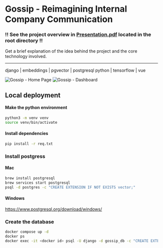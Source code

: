 # Gossip - Reimagining Internal Company Communication

### !! See the project overview in [Presentation.pdf](./Presentation.pdf) located in the root directory !!
Get a brief explanation of the idea behind the project and the core technology involved.

-----

django | embeddings | pgvector | postgresql python | tensorflow | vue

![Gossip - Home Page](https://github.com/user-attachments/assets/6ee99baa-59ea-4db7-892f-bbfa73e4bf29)
![Gossip - Dashboard](https://github.com/user-attachments/assets/0c0eacdb-6322-4d8f-880a-02fd68376a13)

## Local deployment

#### Make the python environment
```bash
python3 -m venv venv
source venv/bin/activate
```

#### Install dependencies
```bash
pip install -r req.txt
```

### Install postgress
#### Mac
```bash
brew install postgresql
brew services start postgresql
psql -d postgres -c "CREATE EXTENSION IF NOT EXISTS vector;"
```
#### Windows
https://www.postgresql.org/download/windows/

### Create the database
```bash
docker compose up -d
docker ps
docker exec -it <docker id> psql -U django -d gossip_db -c "CREATE EXTENSION IF NOT EXISTS vector;"
```

